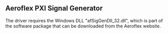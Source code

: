 ## Aeroflex PXI Signal Generator
The driver requires the Windows DLL "afSigGenDll_32.dll", which is part of the software package that can be downloaded from the Aeroflex website.
